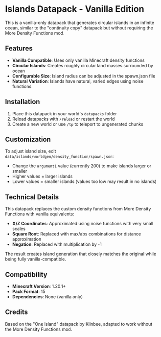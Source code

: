 # Islands Datapack - Vanilla Edition

This is a vanilla-only datapack that generates circular islands in an infinite ocean, similar to the "continuity copy" datapack but without requiring the More Density Functions mod.

## Features

- **Vanilla Compatible**: Uses only vanilla Minecraft density functions
- **Circular Islands**: Creates roughly circular land masses surrounded by ocean
- **Configurable Size**: Island radius can be adjusted in the spawn.json file
- **Natural Variation**: Islands have natural, varied edges using noise functions

## Installation

1. Place this datapack in your world's `datapacks` folder
2. Reload datapacks with `/reload` or restart the world
3. Create a new world or use `/tp` to teleport to ungenerated chunks

## Customization

To adjust island size, edit `data/islands/worldgen/density_function/spawn.json`:
- Change the `argument1` value (currently 200) to make islands larger or smaller
- Higher values = larger islands
- Lower values = smaller islands (values too low may result in no islands)

## Technical Details

This datapack replaces the custom density functions from More Density Functions with vanilla equivalents:

- **X/Z Coordinates**: Approximated using noise functions with very small scales
- **Square Root**: Replaced with max/abs combinations for distance approximation  
- **Negation**: Replaced with multiplication by -1

The result creates island generation that closely matches the original while being fully vanilla-compatible.

## Compatibility

- **Minecraft Version**: 1.20.1+
- **Pack Format**: 15
- **Dependencies**: None (vanilla only)

## Credits

Based on the "One Island" datapack by Klinbee, adapted to work without the More Density Functions mod.
